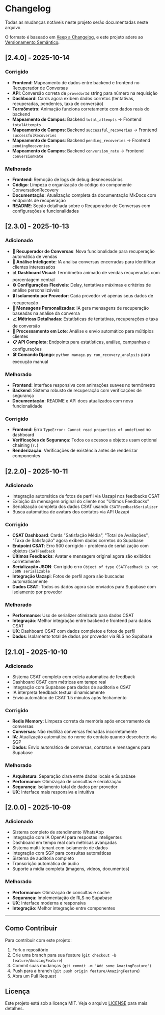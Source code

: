 # Changelog

Todas as mudanças notáveis neste projeto serão documentadas neste arquivo.

O formato é baseado em [Keep a Changelog](https://keepachangelog.com/pt-BR/1.0.0/),
e este projeto adere ao [Versionamento Semântico](https://semver.org/lang/pt-BR/).

## [2.4.0] - 2025-10-14

### Corrigido
- **Frontend**: Mapeamento de dados entre backend e frontend no Recuperador de Conversas
- **API**: Conversão correta de `provedorId` string para número na requisição
- **Dashboard**: Cards agora exibem dados corretos (tentativas, recuperadas, pendentes, taxa de conversão)
- **Termômetro**: Animação funciona corretamente com dados reais do backend
- **Mapeamento de Campos**: Backend `total_attempts` → Frontend `totalAttempts`
- **Mapeamento de Campos**: Backend `successful_recoveries` → Frontend `successfulRecoveries`
- **Mapeamento de Campos**: Backend `pending_recoveries` → Frontend `pendingRecoveries`
- **Mapeamento de Campos**: Backend `conversion_rate` → Frontend `conversionRate`

### Melhorado
- **Frontend**: Remoção de logs de debug desnecessários
- **Código**: Limpeza e organização do código do componente ConversationRecovery
- **Documentação**: Atualização completa da documentação MkDocs com endpoints de recuperação
- **README**: Seção detalhada sobre o Recuperador de Conversas com configurações e funcionalidades

## [2.3.0] - 2025-10-13

### Adicionado
- **🔄 Recuperador de Conversas**: Nova funcionalidade para recuperação automática de vendas
- **🤖 Análise Inteligente**: IA analisa conversas encerradas para identificar clientes interessados
- **📊 Dashboard Visual**: Termômetro animado de vendas recuperadas com porcentagem central
- **⚙️ Configurações Flexíveis**: Delay, tentativas máximas e critérios de análise personalizáveis
- **🔒 Isolamento por Provedor**: Cada provedor vê apenas seus dados de recuperação
- **📱 Mensagens Personalizadas**: IA gera mensagens de recuperação baseadas na análise da conversa
- **📈 Métricas Detalhadas**: Estatísticas de tentativas, recuperações e taxa de conversão
- **🎯 Processamento em Lote**: Análise e envio automático para múltiplos clientes
- **📋 API Completa**: Endpoints para estatísticas, análise, campanhas e configurações
- **🛠️ Comando Django**: `python manage.py run_recovery_analysis` para execução manual

### Melhorado
- **Frontend**: Interface responsiva com animações suaves no termômetro
- **Backend**: Sistema robusto de recuperação com verificações de segurança
- **Documentação**: README e API docs atualizados com nova funcionalidade

### Corrigido
- **Frontend**: Erro `TypeError: Cannot read properties of undefined` no dashboard
- **Verificações de Segurança**: Todos os acessos a objetos usam optional chaining (`?.`)
- **Renderização**: Verificações de existência antes de renderizar componentes

## [2.2.0] - 2025-10-11

### Adicionado
- Integração automática de fotos de perfil via Uazapi nos feedbacks CSAT
- Exibição da mensagem original do cliente nos "Últimos Feedbacks"
- Serialização completa dos dados CSAT usando `CSATFeedbackSerializer`
- Busca automática de avatars dos contatos via API Uazapi

### Corrigido
- **CSAT Dashboard**: Cards "Satisfação Média", "Total de Avaliações", "Taxa de Satisfação" agora exibem dados corretos do Supabase
- **Endpoint CSAT**: Erro 500 corrigido - problema de serialização com objetos `CSATFeedback`
- **Últimos Feedbacks**: Avatar e mensagem original agora são exibidos corretamente
- **Serialização JSON**: Corrigido erro `Object of type CSATFeedback is not JSON serializable`
- **Integração Uazapi**: Fotos de perfil agora são buscadas automaticamente
- **Dados CSAT**: Todos os dados agora são enviados para Supabase com isolamento por provedor

### Melhorado
- **Performance**: Uso de serializer otimizado para dados CSAT
- **Integração**: Melhor integração entre backend e frontend para dados CSAT
- **UX**: Dashboard CSAT com dados completos e fotos de perfil
- **Dados**: Isolamento total de dados por provedor via RLS no Supabase

## [2.1.0] - 2025-10-10

### Adicionado
- Sistema CSAT completo com coleta automática de feedback
- Dashboard CSAT com métricas em tempo real
- Integração com Supabase para dados de auditoria e CSAT
- IA interpreta feedback textual dinamicamente
- Envio automático de CSAT 1.5 minutos após fechamento

### Corrigido
- **Redis Memory**: Limpeza correta da memória após encerramento de conversas
- **Conversas**: Não reutiliza conversas fechadas incorretamente
- **IA**: Atualização automática do nome do contato quando descoberto via SGP
- **Dados**: Envio automático de conversas, contatos e mensagens para Supabase

### Melhorado
- **Arquitetura**: Separação clara entre dados locais e Supabase
- **Performance**: Otimização de consultas e serialização
- **Segurança**: Isolamento total de dados por provedor
- **UX**: Interface mais responsiva e intuitiva

## [2.0.0] - 2025-10-09

### Adicionado
- Sistema completo de atendimento WhatsApp
- Integração com IA OpenAI para respostas inteligentes
- Dashboard em tempo real com métricas avançadas
- Sistema multi-tenant com isolamento de dados
- Integração com SGP para consultas automáticas
- Sistema de auditoria completo
- Transcrição automática de áudio
- Suporte a mídia completa (imagens, vídeos, documentos)

### Melhorado
- **Performance**: Otimização de consultas e cache
- **Segurança**: Implementação de RLS no Supabase
- **UX**: Interface moderna e responsiva
- **Integração**: Melhor integração entre componentes

---

## Como Contribuir

Para contribuir com este projeto:

1. Fork o repositório
2. Crie uma branch para sua feature (`git checkout -b feature/AmazingFeature`)
3. Commit suas mudanças (`git commit -m 'Add some AmazingFeature'`)
4. Push para a branch (`git push origin feature/AmazingFeature`)
5. Abra um Pull Request

## Licença

Este projeto está sob a licença MIT. Veja o arquivo [LICENSE](LICENSE) para mais detalhes.